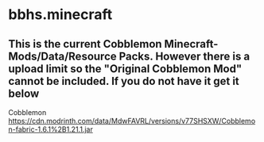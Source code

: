 # bbhs.minecraft
This is the current Cobblemon Minecraft-Mods/Data/Resource Packs.
However there is a upload limit so the "Original Cobblemon Mod" cannot be included. If you do not have it get it below
----------------------------------------------------------------------------------------------------------------------
Cobblemon
https://cdn.modrinth.com/data/MdwFAVRL/versions/v77SHSXW/Cobblemon-fabric-1.6.1%2B1.21.1.jar
